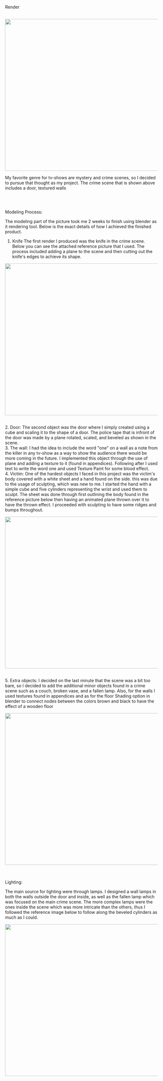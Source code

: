 Render
<br><br>
<p align="center">
  <img src="https://user-images.githubusercontent.com/71798241/201411649-6d8bba6f-a1d5-4a19-a2f2-2fd28cf84096.png" width="800" height="500" />
</p>

My favorite genre for tv-shows are mystery and crime scenes, so I decided to pursue that thought as my project. The crime scene that is shown above includes a door, textured walls 

<br><br>

Modeling Process:
<p>
The modeling part of the picture took me 2 weeks to finish using blender as it rendering tool. Below is the exact details of how I achieved the finished product.
</p>

1. Knife
The first render I produced was the knife in the crime scene. Below you can see the attached reference picture that I used. The process included adding a plane to the scene and then cutting out the knife's edges to achieve its shape.
<p align="center">
  <img src="https://user-images.githubusercontent.com/71798241/201413270-44afbbbc-a3dc-4829-b3b7-7b74cec329bd.JPG" width="800" height="500" />
</p>
<br>
2. Door:
The second object was the door where I simply created using a cube and scaling it to the shape of a door. The police tape that is infront of the door was made by a plane rotated, scaled, and beveled as shown in the scene.
<br>
3. The wall:
I had the idea to include the word "one" on a wall as a note from the killer in any tv-show as a way to show the audience there would be more coming in the future. I implemented this object through the use of plane and adding a texture to it (found in appendices). Following after I used text to write the word one and used Texture Paint for some blood effect.
<br>
4. Victim:
One of the hardest objects I faced in this project was the victim's body covered with a white sheet and a hand found on the side. this was due to the usage of sculpting, which was new to me.
I started the hand with a simple cube and five cylinders representing the wrist and used them to sculpt. The sheet was done through first outlining the body found in the reference picture below then having an animated plane thrown over it to have the thrown effect. I proceeded with sculpting to have some ridges and bumps throughout.
<p align="center">
  <img src="https://user-images.githubusercontent.com/71798241/201414798-1366e4cf-9bbe-4fa3-b13b-2bcc84c4a9f2.jpeg" width="800" height="500" />
</p>
<br>
5. Extra objects:
I decided on the last minute that the scene was a bit too bare, so I decided to add the additional minor objects found in a crime scene such as a couch, broken vase, and a fallen lamp. Also, for the walls I used textures found in appendices and as for the floor Shading option in blender to connect nodes between the colors brown and black to have the effect of a wooden floor
<p align="center">
  <img src="https://user-images.githubusercontent.com/71798241/201416341-36f9bac6-3eb3-4f89-a1be-eeae8f41122f.JPG" width="800" height="500" />
</p>

<br><br>
Lighting:

The main source for lighting were through lamps. I designed a wall lamps in both the walls outside the door and inside, as well as the fallen lamp which was focused on the main crime scene. The more complex lamps were the ones inside the scene which was more intricate than the others, thus I followed the reference image below to follow along the beveled cylinders as much as I could.
<p align="center">
  <img src="https://user-images.githubusercontent.com/71798241/201415632-4f800e37-69ca-4533-ad31-0cf421e58558.png" width="800" height="500" />
</p>


